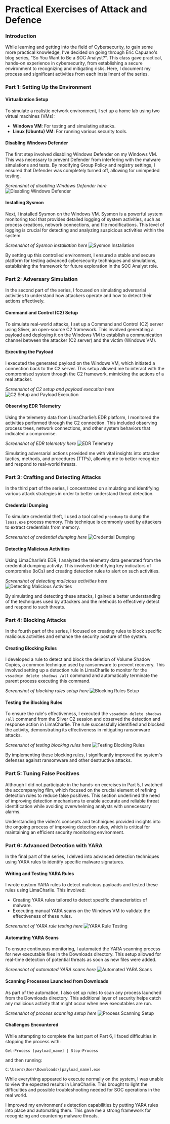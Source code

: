 # Practical Exercises of Attack and Defence

###  Introduction
While learning and getting into the field of Cybersecurity, to gain some more practical knowledge, I’ve decided on going through Eric Capuano's blog series, "So You Want to Be a SOC Analyst?". This class gave practical, hands-on experience in cybersecurity, from establishing a secure environment to recognizing and mitigating risks. Here, I document my process and significant activities from each installment of the series.
###  Part 1: Setting Up the Environment

####  Virtualization Setup
To simulate a realistic network environment, I set up a home lab using two virtual machines (VMs):
- **Windows VM**: For testing and simulating attacks.
- **Linux (Ubuntu) VM**: For running various security tools.

####  Disabling Windows Defender
The first step involved disabling Windows Defender on my Windows VM. This was necessary to prevent Defender from interfering with the malware simulations and tests. By modifying Group Policy and registry settings, I ensured that Defender was completely turned off, allowing for unimpeded testing.

*Screenshot of disabling Windows Defender here*
![Disabling Windows Defender](path/to/screenshot2.png)


####  Installing Sysmon
Next, I installed Sysmon on the Windows VM. Sysmon is a powerful system monitoring tool that provides detailed logging of system activities, such as process creations, network connections, and file modifications. This level of logging is crucial for detecting and analyzing suspicious activities within the system.

*Screenshot of Sysmon installation here*
![Sysmon Installation](path/to/screenshot3.png)

By setting up this controlled environment, I ensured a stable and secure platform for testing advanced cybersecurity techniques and simulations, establishing the framework for future exploration in the SOC Analyst role.


###  Part 2: Adversary Simulation

In the second part of the series, I focused on simulating adversarial activities to understand how attackers operate and how to detect their actions effectively.

####  Command and Control (C2) Setup
To simulate real-world attacks, I set up a Command and Control (C2) server using Sliver, an open-source C2 framework. This involved generating a payload and deploying it on the Windows VM to establish a communication channel between the attacker (C2 server) and the victim (Windows VM).

####  Executing the Payload
I executed the generated payload on the Windows VM, which initiated a connection back to the C2 server. This setup allowed me to interact with the compromised system through the C2 framework, mimicking the actions of a real attacker.

*Screenshot of C2 setup and payload execution here*
![C2 Setup and Payload Execution](path/to/screenshot4.png)

####  Observing EDR Telemetry
Using the telemetry data from LimaCharlie’s EDR platform, I monitored the activities performed through the C2 connection. This included observing process trees, network connections, and other system behaviors that indicated a compromise.

*Screenshot of EDR telemetry here*
![EDR Telemetry](path/to/screenshot5.png)

Simulating adversarial actions provided me with vital insights into attacker tactics, methods, and procedures (TTPs), allowing me to better recognize and respond to real-world threats.

###  Part 3: Crafting and Detecting Attacks

In the third part of the series, I concentrated on simulating and identifying various attack strategies in order to better understand threat detection.

####  Credential Dumping
To simulate credential theft, I used a tool called `procdump` to dump the `lsass.exe` process memory. This technique is commonly used by attackers to extract credentials from memory.

*Screenshot of credential dumping here*
![Credential Dumping](path/to/screenshot6.png)

####  Detecting Malicious Activities
Using LimaCharlie’s EDR, I analyzed the telemetry data generated from the credential dumping activity. This involved identifying key indicators of compromise (IoCs) and creating detection rules to alert on such activities.

*Screenshot of detecting malicious activities here*
![Detecting Malicious Activities](path/to/screenshot7.png)

By simulating and detecting these attacks, I gained a better understanding of the techniques used by attackers and the methods to effectively detect and respond to such threats.


###  Part 4: Blocking Attacks

In the fourth part of the series, I focused on creating rules to block specific malicious activities and enhance the security posture of the system.

####  Creating Blocking Rules
I developed a rule to detect and block the deletion of Volume Shadow Copies, a common technique used by ransomware to prevent recovery. This involved setting up a detection rule in LimaCharlie to monitor for the `vssadmin delete shadows /all` command and automatically terminate the parent process executing this command.

*Screenshot of blocking rules setup here*
![Blocking Rules Setup](path/to/screenshot8.png)

####  Testing the Blocking Rules
To ensure the rule's effectiveness, I executed the `vssadmin delete shadows /all` command from the Sliver C2 session and observed the detection and response action in LimaCharlie. The rule successfully identified and blocked the activity, demonstrating its effectiveness in mitigating ransomware attacks.

*Screenshot of testing blocking rules here*
![Testing Blocking Rules](path/to/screenshot9.png)

By implementing these blocking rules, I significantly improved the system's defenses against ransomware and other destructive attacks.


###  Part 5: Tuning False Positives

Although I did not participate in the hands-on exercises in Part 5, I watched the accompanying film, which focused on the crucial element of refining detection rules to reduce false positives. This section underlined the need of improving detection mechanisms to enable accurate and reliable threat identification while avoiding overwhelming analysts with unnecessary alarms.

Understanding the video's concepts and techniques provided insights into the ongoing process of improving detection rules, which is critical for maintaining an efficient security monitoring environment.


###  Part 6: Advanced Detection with YARA

In the final part of the series, I delved into advanced detection techniques using YARA rules to identify specific malware signatures.

####  Writing and Testing YARA Rules
I wrote custom YARA rules to detect malicious payloads and tested these rules using LimaCharlie. This involved:
- Creating YARA rules tailored to detect specific characteristics of malware.
- Executing manual YARA scans on the Windows VM to validate the effectiveness of these rules.

*Screenshot of YARA rule testing here*
![YARA Rule Testing](path/to/screenshot10.png)

####  Automating YARA Scans
To ensure continuous monitoring, I automated the YARA scanning process for new executable files in the Downloads directory. This setup allowed for real-time detection of potential threats as soon as new files were added.

*Screenshot of automated YARA scans here*
![Automated YARA Scans](path/to/screenshot11.png)

####  Scanning Processes Launched from Downloads
As part of the automation, I also set up rules to scan any process launched from the Downloads directory. This additional layer of security helps catch any malicious activity that might occur when new executables are run.

*Screenshot of process scanning setup here*
![Process Scanning Setup](path/to/screenshot12.png)

####  Challenges Encountered
While attempting to complete the last part of Part 6, I faced difficulties in stopping the process with:
```
Get-Process [payload_name] | Stop-Process
```
and then running:
```
C:\Users\User\Downloads\[payload_name].exe
```
While everything appeared to execute normally on the system, I was unable to view the expected results in LimaCharlie. This brought to light the difficulties and possible troubleshooting needed for SOC operations in the real world.

I improved my environment's detection capabilities by putting YARA rules into place and automating them. This gave me a strong framework for recognizing and countering malware threats.
